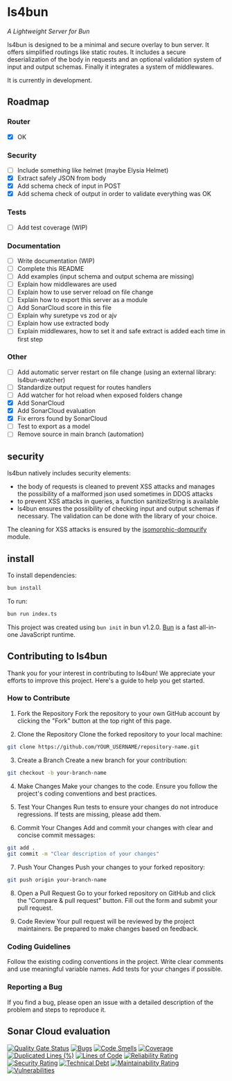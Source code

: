 # ls4bun
*A Lightweight Server for Bun*


ls4bun is designed to be a minimal and secure overlay to bun server. It offers simplified routings like static routes. It includes a secure deserialization of the body in requests and an optional validation system of input and output schemas. Finally it integrates a system of middlewares.

It is currently in development.

## Roadmap

### Router
- [X] OK

### Security
- [ ] Include something like helmet (maybe Elysia Helmet)
- [X] Extract safely JSON from body
- [X] Add schema check of input in POST
- [X] Add schema check of output in order to validate everything was OK

### Tests
- [ ] Add test coverage (WIP)

### Documentation
- [ ] Write documentation (WIP)
- [ ] Complete this README
- [ ] Add examples (input schema and output schema are missing)
- [ ] Explain how middlewares are used
- [ ] Explain how to use server reload on file change
- [ ] Explain how to export this server as a module
- [ ] Add SonarCloud score in this file
- [ ] Explain why suretype vs zod or ajv
- [ ] Explain how use extracted body
- [ ] Explain middlewares, how to set it and safe extract is added each time in first step

### Other
- [ ] Add automatic server restart on file change (using an external library: ls4bun-watcher)
- [ ] Standardize output request for routes handlers
- [ ] Add watcher for hot reload when exposed folders change
- [X] Add SonarCloud
- [X] Add SonarCloud evaluation
- [X] Fix errors found by SonarCloud
- [ ] Test to export as a model
- [ ] Remove source in main branch (automation)

## security
ls4bun natively includes security elements:
* the body of requests is cleaned to prevent XSS attacks and manages the possibility of a malformed json used sometimes in DDOS attacks
* to prevent XSS attacks in queries, a function sanitizeString is available
* ls4bun ensures the possibility of checking input and output schemas if necessary. The validation can be done with the library of your choice.

The cleaning for XSS attacks is ensured by the [isomorphic-dompurify](https://github.com/kkomelin/isomorphic-dompurify) module.

## install
To install dependencies:

```bash
bun install
```

To run:

```bash
bun run index.ts
```

This project was created using `bun init` in bun v1.2.0. [Bun](https://bun.sh) is a fast all-in-one JavaScript runtime.


## Contributing to ls4bun
Thank you for your interest in contributing to ls4bun! We appreciate your efforts to improve this project. Here's a guide to help you get started.

### How to Contribute
1. Fork the Repository
Fork the repository to your own GitHub account by clicking the "Fork" button at the top right of this page.

2. Clone the Repository
Clone the forked repository to your local machine:
```bash
git clone https://github.com/YOUR_USERNAME/repository-name.git
```

3. Create a Branch
Create a new branch for your contribution:
```bash
git checkout -b your-branch-name
```

4. Make Changes
Make your changes to the code. Ensure you follow the project's coding conventions and best practices.

5. Test Your Changes
Run tests to ensure your changes do not introduce regressions. If tests are missing, please add them.

6. Commit Your Changes
Add and commit your changes with clear and concise commit messages:
```bash
git add .
git commit -m "Clear description of your changes"
```

7. Push Your Changes
Push your changes to your forked repository:
```bash
git push origin your-branch-name
```

8. Open a Pull Request
Go to your forked repository on GitHub and click the "Compare & pull request" button. Fill out the form and submit your pull request.

9. Code Review
Your pull request will be reviewed by the project maintainers. Be prepared to make changes based on feedback.

### Coding Guidelines
Follow the existing coding conventions in the project.
Write clear comments and use meaningful variable names.
Add tests for your changes if possible.

### Reporting a Bug
If you find a bug, please open an issue with a detailed description of the problem and steps to reproduce it.

## Sonar Cloud evaluation

[![Quality Gate Status](https://sonarcloud.io/api/project_badges/measure?project=fullstackbeaver_ls4bun&metric=alert_status)](https://sonarcloud.io/summary/new_code?id=fullstackbeaver_ls4bun)
[![Bugs](https://sonarcloud.io/api/project_badges/measure?project=fullstackbeaver_ls4bun&metric=bugs)](https://sonarcloud.io/summary/new_code?id=fullstackbeaver_ls4bun)
[![Code Smells](https://sonarcloud.io/api/project_badges/measure?project=fullstackbeaver_ls4bun&metric=code_smells)](https://sonarcloud.io/summary/new_code?id=fullstackbeaver_ls4bun)
[![Coverage](https://sonarcloud.io/api/project_badges/measure?project=fullstackbeaver_ls4bun&metric=coverage)](https://sonarcloud.io/summary/new_code?id=fullstackbeaver_ls4bun)
[![Duplicated Lines (%)](https://sonarcloud.io/api/project_badges/measure?project=fullstackbeaver_ls4bun&metric=duplicated_lines_density)](https://sonarcloud.io/summary/new_code?id=fullstackbeaver_ls4bun)
[![Lines of Code](https://sonarcloud.io/api/project_badges/measure?project=fullstackbeaver_ls4bun&metric=ncloc)](https://sonarcloud.io/summary/new_code?id=fullstackbeaver_ls4bun)
[![Reliability Rating](https://sonarcloud.io/api/project_badges/measure?project=fullstackbeaver_ls4bun&metric=reliability_rating)](https://sonarcloud.io/summary/new_code?id=fullstackbeaver_ls4bun)
[![Security Rating](https://sonarcloud.io/api/project_badges/measure?project=fullstackbeaver_ls4bun&metric=security_rating)](https://sonarcloud.io/summary/new_code?id=fullstackbeaver_ls4bun)
[![Technical Debt](https://sonarcloud.io/api/project_badges/measure?project=fullstackbeaver_ls4bun&metric=sqale_index)](https://sonarcloud.io/summary/new_code?id=fullstackbeaver_ls4bun)
[![Maintainability Rating](https://sonarcloud.io/api/project_badges/measure?project=fullstackbeaver_ls4bun&metric=sqale_rating)](https://sonarcloud.io/summary/new_code?id=fullstackbeaver_ls4bun)
[![Vulnerabilities](https://sonarcloud.io/api/project_badges/measure?project=fullstackbeaver_ls4bun&metric=vulnerabilities)](https://sonarcloud.io/summary/new_code?id=fullstackbeaver_ls4bun)